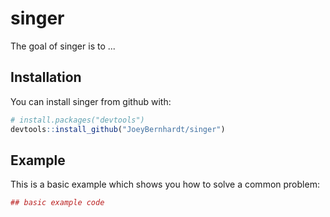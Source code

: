 
<!-- README.md is generated from README.Rmd. Please edit that file -->
singer
======

The goal of singer is to ...

Installation
------------

You can install singer from github with:

``` r
# install.packages("devtools")
devtools::install_github("JoeyBernhardt/singer")
```

Example
-------

This is a basic example which shows you how to solve a common problem:

``` r
## basic example code
```
